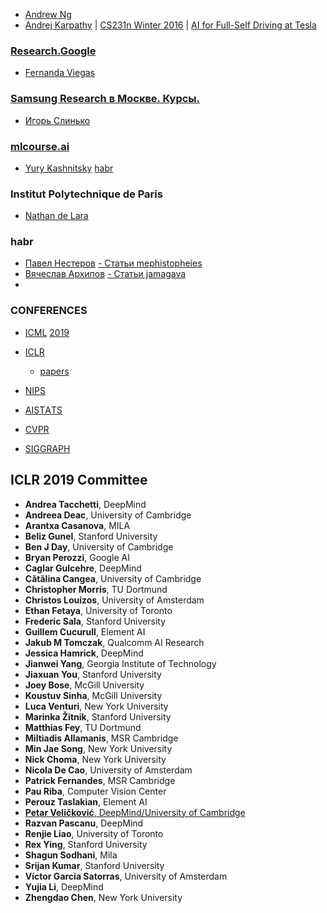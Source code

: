- [Andrew Ng](https://youtube.com/playlist?list=PLoROMvodv4rMiGQp3WXShtMGgzqpfVfbU)
- [Andrej Karpathy](https://github.com/karpathy) | [CS231n Winter 2016](https://www.youtube.com/channel/UCPk8m_r6fkUSYmvgCBwq-sw) | [AI for Full-Self Driving at Tesla](https://youtu.be/hx7BXih7zx8)

### [Research.Google](https://research.google)
- [Fernanda Viegas](https://research.google/people/FernandaViegas/)

### [**Samsung Research в Москве. Курсы.**](https://stepik.org/course/50352/promo)
- [Игорь Слинько](https://github.com/SlinkoIgor)

### [mlcourse.ai](https://mlcourse.ai/) 
- [Yury Kashnitsky](https://github.com/Yorko) [habr](https://habr.com/ru/company/ods/blog/325654/)

### Institut Polytechnique de Paris
- [Nathan de Lara](https://github.com/nathandelara)

### habr
- [Павел Нестеров](https://github.com/mephistopheies) [ - Статьи mephistopheies](https://habr.com/en/users/mephistopheies/posts/)
- [Вячеслав Архипов](https://github.com/VSArkhipov) [ - Статьи jamagava](https://habr.com/ru/users/jamagava/posts/)
- []()

### CONFERENCES
- [ICML](https://icml.cc/Conferences/2020/) [2019](https://rlgm.github.io/)
- [ICLR](https://iclr.cc/Conferences/2020/)
    - [papers](https://iclr.cc/virtual_2020/papers.html?filter=keywords)
- [NIPS](https://nips.cc/Conferences/2020/)
- [AISТAТS](http://aistats.org/)
- [CVPR](http://cvpr2020.thecvf.com/)

- [SIGGRAPH](https://www.siggraph.org/)

## ICLR 2019 Committee
- **Andrea Tacchetti**, DeepMind
- **Andreea Deac**, University of Cambridge
- **Arantxa Casanova**, MILA
- **Beliz Gunel**, Stanford University
- **Ben J Day**, University of Cambridge
- **Bryan Perozzi**, Google AI
- **Caglar Gulcehre**, DeepMind
- **Cătălina Cangea**, University of Cambridge
- **Christopher Morris**, TU Dortmund
- **Christos Louizos**, University of Amsterdam
- **Ethan Fetaya**, University of Toronto
- **Frederic Sala**, Stanford University
- **Guillem Cucurull**, Element AI
- **Jakub M Tomczak**, Qualcomm AI Research
- **Jessica Hamrick**, DeepMind
- **Jianwei Yang**, Georgia Institute of Technology
- **Jiaxuan You**, Stanford University
- **Joey Bose**, McGill University
- **Koustuv Sinha**, McGill University
- **Luca Venturi**, New York University
- **Marinka Žitnik**, Stanford University
- **Matthias Fey**, TU Dortmund
- **Miltiadis Allamanis**, MSR Cambridge
- **Min Jae Song**, New York University
- **Nick Choma**, New York University
- **Nicola De Cao**, University of Amsterdam
- **Patrick Fernandes**, MSR Cambridge
- **Pau Riba**, Computer Vision Center
- **Perouz Taslakian**, Element AI
- [**Petar Veličković**, DeepMind/University of Cambridge](https://github.com/PetarV-)
- **Razvan Pascanu**, DeepMind
- **Renjie Liao**, University of Toronto
- **Rex Ying**, Stanford University
- **Shagun Sodhani**, Mila
- **Srijan Kumar**, Stanford University
- **Víctor Garcia Satorras**, University of Amsterdam
- **Yujia Li**, DeepMind
- **Zhengdao Chen**, New York University
